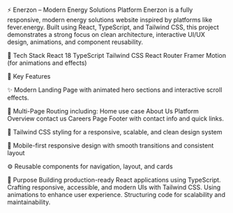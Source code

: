 ⚡ Enerzon – Modern Energy Solutions Platform
Enerzon is a fully responsive, modern energy solutions website inspired by platforms like fever.energy. Built using React, TypeScript, and Tailwind CSS, this project demonstrates a strong focus on clean architecture, interactive UI/UX design, animations, and component reusability.

🚀 Tech Stack
React 18
TypeScript
Tailwind CSS
React Router
Framer Motion (for animations and effects)

🌟 Key Features

✨ Modern Landing Page with animated hero sections and interactive scroll effects.

📄 Multi-Page Routing including:
Home
use case
About Us
Platform Overview
contact us
Careers Page
Footer with contact info and quick links.

🎨 Tailwind CSS styling for a responsive, scalable, and clean design system

📱 Mobile-first responsive design with smooth transitions and consistent layout

⚙️ Reusable components for navigation, layout, and cards

💼 Purpose
Building production-ready React applications using TypeScript.
Crafting responsive, accessible, and modern UIs with Tailwind CSS.
Using animations to enhance user experience.
Structuring code for scalability and maintainability.
